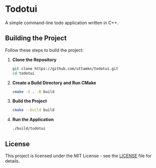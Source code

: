 # Todotui

A simple command-line todo application written in C++.

## Building the Project

Follow these steps to build the project:

1. **Clone the Repository**

   ```bash
   git clone https://github.com/uttamkn/todotui.git
   cd todotui
   ```

2. **Create a Build Directory and Run CMake**

   ```bash
   cmake -S . -B build
   ```

3. **Build the Project**

   ```bash
   cmake --build build
   ```

4. **Run the Application**

   ```bash
   ./build/todotui
   ```

## License

This project is licensed under the MIT License - see the [LICENSE](LICENSE) file for details.
